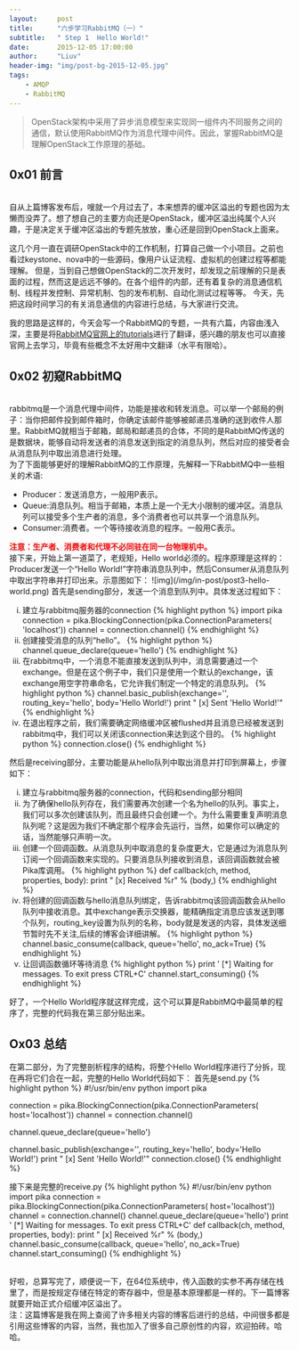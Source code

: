 ```yaml
---
layout:     post
title:      "六步学习RabbitMQ（一）"
subtitle:   " Step 1  Hello World!"
date:       2015-12-05 17:00:00
author:     "Liuv"
header-img: "img/post-bg-2015-12-05.jpg"
tags:
    - AMQP
    - RabbitMQ
---
```


>  OpenStack架构中采用了异步消息模型来实现同一组件内不同服务之间的通信，默认使用RabbitMQ作为消息代理中间件。因此，掌握RabbitMQ是理解OpenStack工作原理的基础。

## 0x01 前言
<br>自从上篇博客发布后，嗖就一个月过去了，本来想弄的缓冲区溢出的专题也因为太懒而没弄了。想了想自己的主要方向还是OpenStack，缓冲区溢出纯属个人兴趣，于是决定关于缓冲区溢出的专题先放放，重心还是回到OpenStack上面来。
<p>
这几个月一直在调研OpenStack中的工作机制，打算自己做一个小项目。之前也看过keystone、nova中的一些源码，像用户认证流程、虚拟机的创建过程等都能理解。
但是，当到自己想做OpenStack的二次开发时，却发现之前理解的只是表面的过程，然而这是远远不够的。在各个组件的内部，还有着复杂的消息通信机制、线程并发控制、异常机制、包的发布机制、自动化测试过程等等。
今天，先把这段时间学习的有关消息通信的内容进行总结，与大家进行交流。
</p>
我的思路是这样的，今天会写一个RabbitMQ的专题，一共有六篇，内容由浅入深，主要是将<a href="http://www.rabbitmq.com/getstarted.html" target="_blank">RabbitMQ官网上的tutorials</a>进行了翻译，感兴趣的朋友也可以直接官网上去学习，毕竟有些概念不太好用中文翻译（水平有限哈）。

## 0x02 初窥RabbitMQ
<br>rabbitmq是一个消息代理中间件，功能是接收和转发消息。可以举一个邮局的例子：当你把邮件投到邮件箱时，你确定该邮件能够被邮递员准确的送到收件人那里。RabbitMQ就相当于邮箱，邮局和邮递员的合体，不同的是RabbitMQ传送的是数据块，能够自动将发送者的消息发送到指定的消息队列，然后对应的接受者会从消息队列中取出消息进行处理。
<br>为了下面能够更好的理解RabbitMQ的工作原理，先解释一下RabbitMQ中一些相关的术语:
<ul>
    <li>
    Producer：发送消息方，一般用P表示。
    </li>
    <li>
    Queue:消息队列。相当于邮箱，本质上是一个无大小限制的缓冲区。消息队列可以接受多个生产者的消息，多个消费者也可以共享一个消息队列。
    </li>
    <li>
    Consumer:消费者。一个等待接收消息的程序。一般用C表示。
    </li>
</ul>
<b><font color="red">注意：生产者、消费者和代理不必同驻在同一台物理机中。</font></b>
<br>接下来，开始上第一道菜了，老规矩，Hello world必须的。程序原理是这样的：Producer发送一个“Hello World!”字符串消息队列中，然后Consumer从消息队列中取出字符串并打印出来。示意图如下：
![img](/img/in-post/post3-hello-world.png)
首先是sending部分，发送一个消息到队列中。具体发送过程如下：
<ol type="i">
    <li>
    建立与rabbitmq服务器的connection
{% highlight python %}
import pika
connection = pika.BlockingConnection(pika.ConnectionParameters(
            'localhost'))
channel = connection.channel()
{% endhighlight %}
    </li>
    <li>
    创建接受消息的队列“hello”。
{% highlight python %}
channel.queue_declare(queue='hello')
{% endhighlight %}
    </li>
    <li>
    在rabbitmq中，一个消息不能直接发送到队列中，消息需要通过一个exchange。但是在这个例子中，我们只是使用一个默认的exchange，该exchange用空字符串命名，它允许我们制定一个特定的消息队列。
{% highlight python %}
channel.basic_publish(exchange='',
                      routing_key='hello',
                      body='Hello World!')
print " [x] Sent 'Hello World!'"
{% endhighlight %}
    </li>
    <li>
    在退出程序之前，我们需要确定网络缓冲区被flushed并且消息已经被发送到rabbitmq中，我们可以关闭该connection来达到这个目的。
{% highlight python %}
connection.close()
{% endhighlight %}
    </li>
</ol>
然后是receiving部分，主要功能是从hello队列中取出消息并打印到屏幕上，步骤如下：
<ol type="i">
    <li>
    建立与rabbitmq服务器的connection，代码和sending部分相同
    </li>
    <li>
    为了确保hello队列存在，我们需要再次创建一个名为hello的队列。事实上，我们可以多次创建该队列，而且最终只会创建一个。为什么需要重复声明消息队列呢？这是因为我们不确定那个程序会先运行，当然，如果你可以确定的话，当然能够只声明一次。
    </li>
    <li>
    创建一个回调函数。从消息队列中取消息的复杂度更大，它是通过为消息队列订阅一个回调函数来实现的。只要消息队列接收到消息，该回调函数就会被Pika库调用。
{% highlight python %}
def callback(ch, method, properties, body):
    print " [x] Received %r" % (body,)
{% endhighlight %}
    </li>
    <li>
    将创建的回调函数与hello消息队列绑定，告诉rabbitmq该回调函数会从hello队列中接收消息。其中exchange表示交换器，能精确指定消息应该发送到哪个队列，routing_key设置为队列的名称，body就是发送的内容，具体发送细节暂时先不关注,后续的博客会详细讲解。
{% highlight python %}
channel.basic_consume(callback,
                     queue='hello',
                      no_ack=True)
{% endhighlight %}
    </li>
    <li>
    让回调函数循环等待消息
{% highlight python %}
print ' [*] Waiting for messages. To exit press CTRL+C'
channel.start_consuming()
{% endhighlight %}
    </li>
</ol>
好了，一个Hello World程序就这样完成，这个可以算是RabbitMQ中最简单的程序了，完整的代码我在第三部分贴出来。

## Ox03 总结
在第二部分，为了完整剖析程序的结构，将整个Hello World程序进行了分拆，现在再将它们合在一起，完整的Hello World代码如下：
首先是send.py
{% highlight python %}
#!/usr/bin/env python
import pika

connection = pika.BlockingConnection(pika.ConnectionParameters(
        host='localhost'))
channel = connection.channel()

channel.queue_declare(queue='hello')

channel.basic_publish(exchange='',
                      routing_key='hello',
                      body='Hello World!')
print " [x] Sent 'Hello World!'"
connection.close()
{% endhighlight %}

接下来是完整的receive.py
{% highlight python %}
#!/usr/bin/env python
import pika
connection = pika.BlockingConnection(pika.ConnectionParameters(
        host='localhost'))
channel = connection.channel()
channel.queue_declare(queue='hello')
print ' [*] Waiting for messages. To exit press CTRL+C'
def callback(ch, method, properties, body):
    print " [x] Received %r" % (body,)
channel.basic_consume(callback,
                      queue='hello',
                      no_ack=True)
channel.start_consuming()
{% endhighlight %}


<br>好啦，总算写完了，顺便说一下，在64位系统中，传入函数的实参不再存储在栈里了，而是按规定存储在特定的寄存器中，但是基本原理都是一样的。下一篇博客就要开始正式介绍缓冲区溢出了。
<br>注：这篇博客是我在网上查阅了许多相关内容的博客后进行的总结，中间很多都是引用这些博客的内容，当然，我也加入了很多自己原创性的内容，欢迎拍砖。哈哈。







